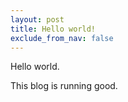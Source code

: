 ```yaml
---
layout: post
title: Hello world!
exclude_from_nav: false
---
```

Hello world.

This blog is running good.